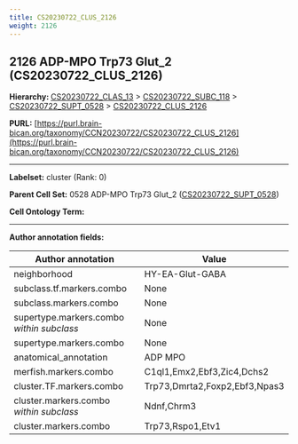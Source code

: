 ```yaml
---
title: CS20230722_CLUS_2126
weight: 2126
---
```

## 2126 ADP-MPO Trp73 Glut_2 (CS20230722_CLUS_2126)
<b>Hierarchy: </b>
[CS20230722_CLAS_13](../CS20230722_CLAS_13) >
[CS20230722_SUBC_118](../CS20230722_SUBC_118) >
[CS20230722_SUPT_0528](../CS20230722_SUPT_0528) >
[CS20230722_CLUS_2126](../CS20230722_CLUS_2126)

**PURL:** [https://purl.brain-bican.org/taxonomy/CCN20230722/CS20230722_CLUS_2126](https://purl.brain-bican.org/taxonomy/CCN20230722/CS20230722_CLUS_2126)

---


**Labelset:** cluster (Rank: 0)

**Parent Cell Set:** 0528 ADP-MPO Trp73 Glut_2 ([CS20230722_SUPT_0528](../CS20230722_SUPT_0528))



**Cell Ontology Term:** 

[MARKER GENES.]: #


---

[TRANSFERRED ANNOTATIONS.]: #


[AUTHOR ANNOTATION FIELDS.]: #


**Author annotation fields:**

| Author annotation | Value |
|-------------------|-------|
|neighborhood|HY-EA-Glut-GABA|
|subclass.tf.markers.combo|None|
|subclass.markers.combo|None|
|supertype.markers.combo _within subclass_|None|
|supertype.markers.combo|None|
|anatomical_annotation|ADP MPO|
|merfish.markers.combo|C1ql1,Emx2,Ebf3,Zic4,Dchs2|
|cluster.TF.markers.combo|Trp73,Dmrta2,Foxp2,Ebf3,Npas3|
|cluster.markers.combo _within subclass_|Ndnf,Chrm3|
|cluster.markers.combo|Trp73,Rspo1,Etv1|
